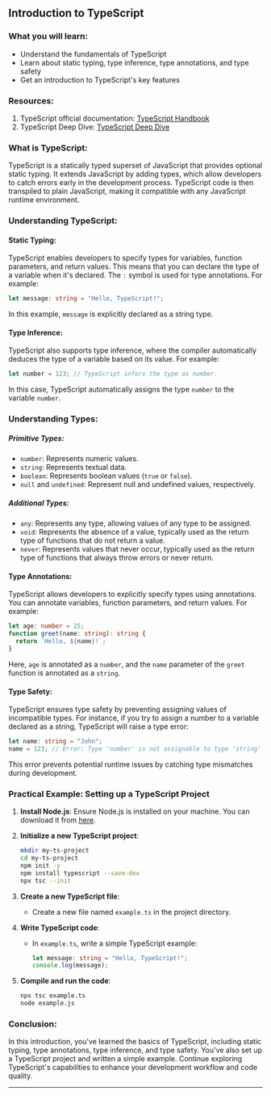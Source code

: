 ## Introduction to TypeScript

### What you will learn:

- Understand the fundamentals of TypeScript
- Learn about static typing, type inference, type annotations, and type safety
- Get an introduction to TypeScript's key features

### Resources:

1. TypeScript official documentation: [TypeScript Handbook](https://www.typescriptlang.org/docs/handbook/)
2. TypeScript Deep Dive: [TypeScript Deep Dive](https://basarat.gitbook.io/typescript/)

### What is TypeScript:

TypeScript is a statically typed superset of JavaScript that provides optional static typing. It extends JavaScript by adding types, which allow developers to catch errors early in the development process. TypeScript code is then transpiled to plain JavaScript, making it compatible with any JavaScript runtime environment.

### Understanding TypeScript:

#### Static Typing:

TypeScript enables developers to specify types for variables, function parameters, and return values. This means that you can declare the type of a variable when it's declared. The `:` symbol is used for type annotations. For example:

```typescript
let message: string = "Hello, TypeScript!";
```

In this example, `message` is explicitly declared as a string type.

#### Type Inference:

TypeScript also supports type inference, where the compiler automatically deduces the type of a variable based on its value. For example:

```typescript
let number = 123; // TypeScript infers the type as number.
```

In this case, TypeScript automatically assigns the type `number` to the variable `number`.

### Understanding Types:

##### Primitive Types:

- `number`: Represents numeric values.
- `string`: Represents textual data.
- `boolean`: Represents boolean values (`true` or `false`).
- `null` and `undefined`: Represent null and undefined values, respectively.

##### Additional Types:

- `any`: Represents any type, allowing values of any type to be assigned.
- `void`: Represents the absence of a value, typically used as the return type of functions that do not return a value.
- `never`: Represents values that never occur, typically used as the return type of functions that always throw errors or never return.

#### Type Annotations:

TypeScript allows developers to explicitly specify types using annotations. You can annotate variables, function parameters, and return values. For example:

```typescript
let age: number = 25;
function greet(name: string): string {
  return `Hello, ${name}!`;
}
```

Here, `age` is annotated as a `number`, and the `name` parameter of the `greet` function is annotated as a `string`.

#### Type Safety:

TypeScript ensures type safety by preventing assigning values of incompatible types. For instance, if you try to assign a number to a variable declared as a string, TypeScript will raise a type error:

```typescript
let name: string = "John";
name = 123; // Error: Type 'number' is not assignable to type 'string'.
```

This error prevents potential runtime issues by catching type mismatches during development.

### Practical Example: Setting up a TypeScript Project

1. **Install Node.js**: Ensure Node.js is installed on your machine. You can download it from [here](https://nodejs.org/).

2. **Initialize a new TypeScript project**:

   ```bash
   mkdir my-ts-project
   cd my-ts-project
   npm init -y
   npm install typescript --save-dev
   npx tsc --init
   ```

3. **Create a new TypeScript file**:

   - Create a new file named `example.ts` in the project directory.

4. **Write TypeScript code**:

   - In `example.ts`, write a simple TypeScript example:

     ```typescript
     let message: string = "Hello, TypeScript!";
     console.log(message);
     ```

5. **Compile and run the code**:

   ```bash
   npx tsc example.ts
   node example.js
   ```

### Conclusion:

In this introduction, you've learned the basics of TypeScript, including static typing, type annotations, type inference, and type safety. You've also set up a TypeScript project and written a simple example. Continue exploring TypeScript's capabilities to enhance your development workflow and code quality.

---
